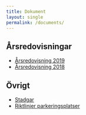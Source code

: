 ```yaml
---
title: Dokument
layout: single
permalink: /documents/
---
```

## Årsredovisningar
 - [Årsredovisning 2019](/assets/files/Årsredovisning%202019.pdf)
 - [Årsredovisning 2018](/assets/files/Årsredovisning%202018.pdf)

## Övrigt
- [Stadgar](/assets/files/Stadgar%20Brf%20Stenklevsgatan%201%20i%20Majorna%20maj%202019.pdf)
- [Riktlinjer parkeringsplatser](/assets/files/Riktlinjer%20P-platser.pdf)


